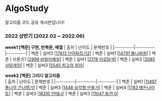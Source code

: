 # AlgoStudy
알고리즘 코드 공유 게시판입니다!


### 2022 상반기 (2022.02 ~ 2022.06)

**week1 [백준] 구현, 반복문, 배열**
| 출처 | 난이도 | 문제번호 |
|----------|----------|----------|
| 백준 | 실버3 |[17413 단어뒤집기2](https://www.acmicpc.net/problem/17413)|
| 백준 | 실버1 |[14791 톱니바퀴](https://www.acmicpc.net/problem/14791)|
| 백준 | 브론즈1 |[2999 비밀이메일](https://www.acmicpc.net/problem/2999)|
| 백준 | 실버1 |[2178 미로탐색](https://www.acmicpc.net/problem/2178)|
| 백준 | 실버3 |[3085 사탕게임](https://www.acmicpc.net/problem/3085)|
| 백준 | 실버3 |[5545 최고의 피자](https://www.acmicpc.net/problem/5545)|
  

**week2 [백준] 그리디 알고리즘<br/>**
| 출처 | 난이도 | 문제번호 |
|----------|----------|----------|
| 백준 | 실버1 |[11497 통나무 건너뛰기](https://www.acmicpc.net/problem/11497)|
| 백준 | 실버3 |[1448 삼각형 만들기](https://www.acmicpc.net/problem/1448)|
| 백준 | 실버4 |[1783 병든나이트](https://www.acmicpc.net/problem/1783)|
| 백준 | 실버3 |[18310 안테나](https://www.acmicpc.net/problem/18310)|
| 백준 | 실버3 |[11047 동전 0](https://www.acmicpc.net/problem/11047)|

